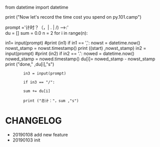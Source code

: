 from datetime import datetime  


print ("Now let's record the time cost you spend on py.101.camp")


prompt ='计时？（，| . | /) -->:'	
 du = []
sum = 0.0
n = 2
for i in range(n):
		    
in1= input(prompt)
			#print (in1)
			if in1 == ',':
				nowst = datetime.now()
				nowst_stamp = nowst.timestamp()
			print ((start) ,nowst_stamp)
			in2 = input(prompt)
			#print (in2)
			if in2 == '.':
				nowed = datetime.now()
				nowed_stamp = nowed.timestamp()
			du[i]= nowed_stamp - nowst_stamp
			print ("done," ,du[i],"s")
			
					
			in3 = input(prompt)
			
			if in3 == "/":
			
			sum += du[i]
					
			print ("总计："，sum ,"s")
	

# CHANGELOG
- 20190108 add new feature
- 20190103 init
